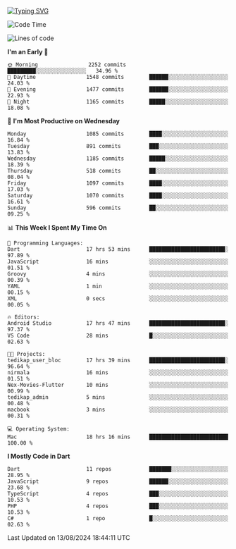 
<a href="https://git.io/typing-svg"><img src="https://readme-typing-svg.demolab.com?font=Source+Code+Pro&pause=1000&random=false&width=435&lines=Hey+%F0%9F%A5%B6+iam+Yaskraz" alt="Typing SVG" /></a>
<!--START_SECTION:waka-->
![Code Time](http://img.shields.io/badge/Code%20Time-453%20hrs%2037%20mins-blue)

![Lines of code](https://img.shields.io/badge/From%20Hello%20World%20I%27ve%20Written-3.7%20million%20lines%20of%20code-blue)

**I'm an Early 🐤** 

```text
🌞 Morning                2252 commits        █████████░░░░░░░░░░░░░░░░   34.96 % 
🌆 Daytime                1548 commits        ██████░░░░░░░░░░░░░░░░░░░   24.03 % 
🌃 Evening                1477 commits        ██████░░░░░░░░░░░░░░░░░░░   22.93 % 
🌙 Night                  1165 commits        █████░░░░░░░░░░░░░░░░░░░░   18.08 % 
```
📅 **I'm Most Productive on Wednesday** 

```text
Monday                   1085 commits        ████░░░░░░░░░░░░░░░░░░░░░   16.84 % 
Tuesday                  891 commits         ███░░░░░░░░░░░░░░░░░░░░░░   13.83 % 
Wednesday                1185 commits        █████░░░░░░░░░░░░░░░░░░░░   18.39 % 
Thursday                 518 commits         ██░░░░░░░░░░░░░░░░░░░░░░░   08.04 % 
Friday                   1097 commits        ████░░░░░░░░░░░░░░░░░░░░░   17.03 % 
Saturday                 1070 commits        ████░░░░░░░░░░░░░░░░░░░░░   16.61 % 
Sunday                   596 commits         ██░░░░░░░░░░░░░░░░░░░░░░░   09.25 % 
```


📊 **This Week I Spent My Time On** 

```text
💬 Programming Languages: 
Dart                     17 hrs 53 mins      ████████████████████████░   97.89 % 
JavaScript               16 mins             ░░░░░░░░░░░░░░░░░░░░░░░░░   01.51 % 
Groovy                   4 mins              ░░░░░░░░░░░░░░░░░░░░░░░░░   00.39 % 
YAML                     1 min               ░░░░░░░░░░░░░░░░░░░░░░░░░   00.15 % 
XML                      0 secs              ░░░░░░░░░░░░░░░░░░░░░░░░░   00.05 % 

🔥 Editors: 
Android Studio           17 hrs 47 mins      ████████████████████████░   97.37 % 
VS Code                  28 mins             █░░░░░░░░░░░░░░░░░░░░░░░░   02.63 % 

🐱‍💻 Projects: 
tedikap_user_bloc        17 hrs 39 mins      ████████████████████████░   96.64 % 
nirmala                  16 mins             ░░░░░░░░░░░░░░░░░░░░░░░░░   01.51 % 
Nex-Movies-Flutter       10 mins             ░░░░░░░░░░░░░░░░░░░░░░░░░   00.99 % 
tedikap_admin            5 mins              ░░░░░░░░░░░░░░░░░░░░░░░░░   00.48 % 
macbook                  3 mins              ░░░░░░░░░░░░░░░░░░░░░░░░░   00.31 % 

💻 Operating System: 
Mac                      18 hrs 16 mins      █████████████████████████   100.00 % 
```

**I Mostly Code in Dart** 

```text
Dart                     11 repos            ███████░░░░░░░░░░░░░░░░░░   28.95 % 
JavaScript               9 repos             ██████░░░░░░░░░░░░░░░░░░░   23.68 % 
TypeScript               4 repos             ███░░░░░░░░░░░░░░░░░░░░░░   10.53 % 
PHP                      4 repos             ███░░░░░░░░░░░░░░░░░░░░░░   10.53 % 
C#                       1 repo              █░░░░░░░░░░░░░░░░░░░░░░░░   02.63 % 
```




 Last Updated on 13/08/2024 18:44:11 UTC
<!--END_SECTION:waka-->

